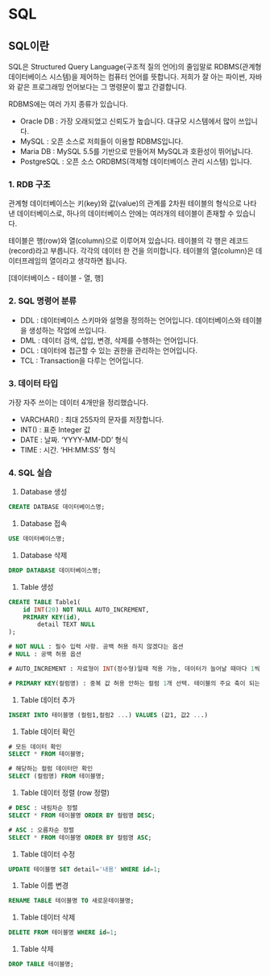 # SQL

## SQL이란

SQL은 Structured Query Language(구조적 질의 언어)의 줄임말로 RDBMS(관계형 데이터베이스 시스템)을 제어하는 컴퓨터 언어를 뜻합니다. 저희가 잘 아는 파이썬, 자바와 같은 프로그래밍 언어보다는 그 명령문이 짧고 간결합니다.

RDBMS에는 여러 가지 종류가 있습니다.

* Oracle DB : 가장 오래되었고 신뢰도가 높습니다. 대규모 시스템에서 많이 쓰입니다.
* MySQL : 오픈 소스로 저희들이 이용할 RDBMS입니다.
* Maria DB : MySQL 5.5를 기반으로 만들어져 MySQL과 호환성이 뛰어납니다.
* PostgreSQL : 오픈 소스 ORDBMS(객체형 데이터베이스 관리 시스템) 입니다.

### 1. RDB 구조

관계형 데이터베이스는 키(key)와 값(value)의 관계를 2차원 테이블의 형식으로 나타낸 데이터베이스로, 하나의 데이터베이스 안에는 여러개의 테이블이 존재할 수 있습니다.

테이블은 행(row)와 열(column)으로 이루어져 있습니다. 테이블의 각 행은 레코드(record)라고 부릅니다. 각각의 데이터 한 건을 의미합니다. 테이블의 열(column)은 데이터프레임의 열이라고 생각하면 됩니다.

\[데이터베이스 - 테이블 - 열, 행]

### 2. SQL 명령어 분류

* DDL : 데이터베이스 스키마와 설명을 정의하는 언어입니다. 데이터베이스와 테이블을 생성하는 작업에 쓰입니다.
* DML : 데이터 검색, 삽입, 변경, 삭제를 수행하는 언어입니다.
* DCL : 데이터에 접근할 수 있는 권한을 관리하는 언어입니다.
* TCL : Transaction을 다루는 언어입니다.

### 3. 데이터 타입

가장 자주 쓰이는 데이터 4개만을 정리했습니다.

* VARCHAR() : 최대 255자의 문자를 저장합니다.
* INT() : 표준 Integer 값
* DATE : 날짜. ‘YYYY-MM-DD’ 형식
* TIME : 시간. ‘HH:MM:SS’ 형식

### 4. SQL 실습

1. Database 생성

```sql
CREATE DATBASE 데이터베이스명;
```

1. Database 접속

```sql
USE 데이터베이스명;
```

1. Database 삭제

```sql
DROP DATABASE 데이터베이스명;
```

1. Table 생성

```sql
CREATE TABLE Table1(
    id INT(20) NOT NULL AUTO_INCREMENT, 
    PRIMARY KEY(id),
		detail TEXT NULL
);

# NOT NULL : 필수 입력 사항. 공백 허용 하지 않겠다는 옵션
# NULL : 공백 허용 옵션

# AUTO_INCREMENT : 자료형이 INT(정수형)일때 적용 가능, 데이터가 늘어날 때마다 1씩 자동 증가

# PRIMARY KEY(컬럼명) : 중복 값 허용 안하는 컬럼 1개 선택. 테이블의 주요 축이 되는 컬럼/
```

1. Table 데이터 추가

```sql
INSERT INTO 테이블명 (컬럼1,컬럼2 ...) VALUES (값1, 값2 ...)
```

1. Table 데이터 확인

```sql
# 모든 데이터 확인
SELECT * FROM 테이블명;

# 해당하는 컬럼 데이터만 확인
SELECT (컬럼명) FROM 테이블명;
```

1. Table 데이터 정렬 (row 정렬)

```sql
# DESC : 내림차순 정렬
SELECT * FROM 테이블명 ORDER BY 컬럼명 DESC; 

# ASC : 오름차순 정렬
SELECT * FROM 테이블명 ORDER BY 컬럼명 ASC;
```

1. Table 데이터 수정

```sql
UPDATE 테이블명 SET detail='내용' WHERE id=1;
```

1. Table 이름 변경

```sql
RENAME TABLE 테이블명 TO 새로운테이블명;
```

1. Table 데이터 삭제

```sql
DELETE FROM 테이블명 WHERE id=1;
```

1. Table 삭제

```sql
DROP TABLE 테이블명;
```
